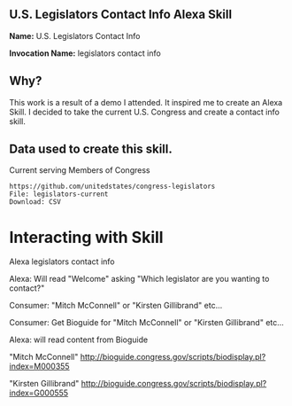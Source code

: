 ## U.S. Legislators Contact Info Alexa Skill

**Name:** U.S. Legislators Contact Info

**Invocation Name:** legislators contact info

## Why?

This work is a result of a demo I attended. It inspired me to create an Alexa Skill. I decided to take the current U.S. Congress and create a contact info skill.

## Data used to create this skill.

Current serving Members of Congress

```
https://github.com/unitedstates/congress-legislators
File: legislators-current
Download: CSV
```

# Interacting with Skill

Alexa legislators contact info

Alexa: Will read "Welcome" asking  "Which legislator are you wanting to contact?"

Consumer: "Mitch McConnell" or "Kirsten Gillibrand" etc...

Consumer: Get Bioguide for "Mitch McConnell" or "Kirsten Gillibrand" etc...

Alexa: will read content from Bioguide

"Mitch McConnell" http://bioguide.congress.gov/scripts/biodisplay.pl?index=M000355

"Kirsten Gillibrand" http://bioguide.congress.gov/scripts/biodisplay.pl?index=G000555
